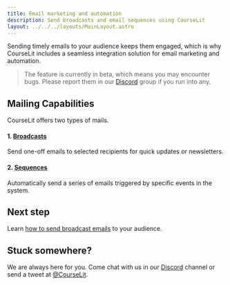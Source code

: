 ```yaml
---
title: Email marketing and automation 
description: Send broadcasts and email sequences using CourseLit 
layout: ../../../layouts/MainLayout.astro
---
```


Sending timely emails to your audience keeps them engaged, which is why CourseLit includes a seamless integration solution for email marketing and automation.

> The feature is currently in beta, which means you may encounter bugs. Please report them in our <a href="https://discord.com/invite/GR4bQsN" target="_blank">Discord</a> group if you run into any.

## Mailing Capabilities
CourseLit offers two types of mails.

#### 1. [Broadcasts](/en/email-marketing/broadcast-mails)
Send one-off emails to selected recipients for quick updates or newsletters.

#### 2. [Sequences](/en/email-marketing/sequences)
Automatically send a series of emails triggered by specific events in the system.

## Next step

Learn [how to send broadcast emails](/en/email-marketing/broadcast-mails) to your audience.

## Stuck somewhere?

We are always here for you. Come chat with us in our <a href="https://discord.com/invite/GR4bQsN" target="_blank">Discord</a> channel or send a tweet at <a href="https://twitter.com/courselit" target="_blank">@CourseLit</a>.